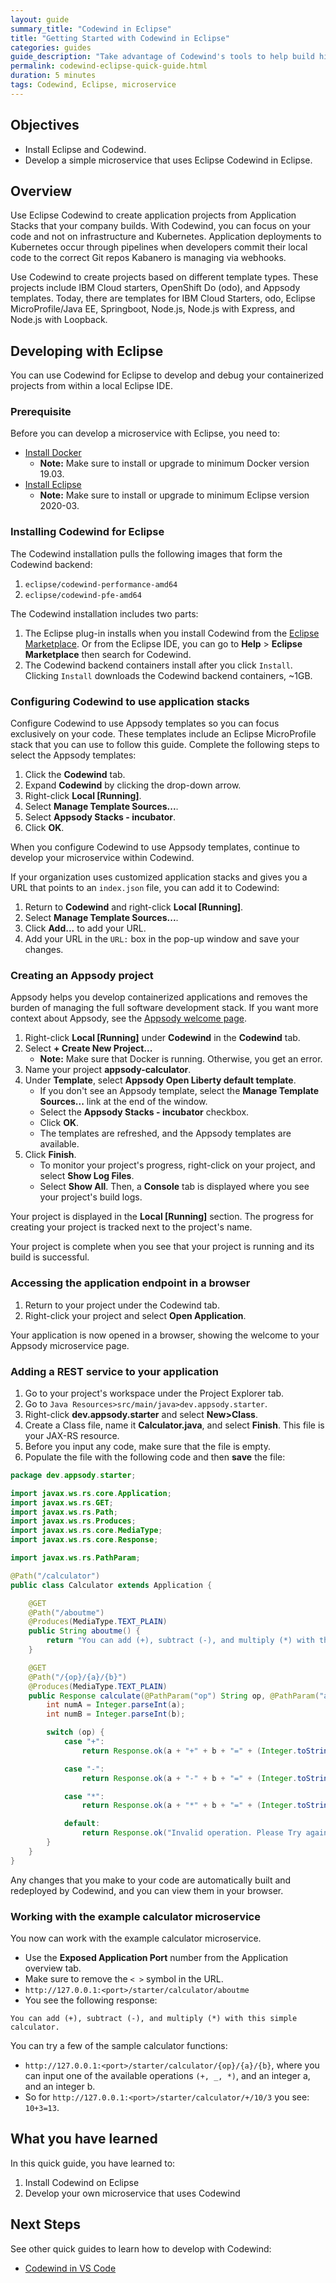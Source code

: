 ```yaml
---
layout: guide
summary_title: "Codewind in Eclipse"
title: "Getting Started with Codewind in Eclipse"
categories: guides
guide_description: "Take advantage of Codewind's tools to help build high quality cloud native applications regardless of which IDE or language you use."
permalink: codewind-eclipse-quick-guide.html
duration: 5 minutes
tags: Codewind, Eclipse, microservice
---
```


## Objectives
* Install Eclipse and Codewind.
* Develop a simple microservice that uses Eclipse Codewind in Eclipse.

## Overview
Use Eclipse Codewind to create application projects from Application Stacks that your company builds. With Codewind, you can focus on your code and not on infrastructure and Kubernetes. Application deployments to Kubernetes occur through pipelines when developers commit their local code to the correct Git repos Kabanero is managing via webhooks.

Use Codewind to create projects based on different template types. These projects include IBM Cloud starters, OpenShift Do (odo), and Appsody templates. Today, there are templates for IBM Cloud Starters, odo, Eclipse MicroProfile/Java EE, Springboot, Node.js, Node.js with Express, and Node.js with Loopback.

## Developing with Eclipse
You can use Codewind for Eclipse to develop and debug your containerized projects from within a local Eclipse IDE.

### Prerequisite
Before you can develop a microservice with Eclipse, you need to:

* [Install Docker](https://docs.docker.com/install/)
    * **Note:** Make sure to install or upgrade to minimum Docker version 19.03.
* [Install Eclipse](https://www.eclipse.org/downloads/packages/release/)
    * **Note:** Make sure to install or upgrade to minimum Eclipse version 2020-03.

### Installing Codewind for Eclipse
The Codewind installation pulls the following images that form the Codewind backend:

1. `eclipse/codewind-performance-amd64`
2. `eclipse/codewind-pfe-amd64`

The Codewind installation includes two parts:

1. The Eclipse plug-in installs when you install Codewind from the [Eclipse Marketplace](https://marketplace.eclipse.org/content/codewind). Or from the Eclipse IDE, you can go to **Help** > **Eclipse Marketplace** then search for Codewind. 
2. The Codewind backend containers install after you click `Install`. Clicking `Install` downloads the Codewind backend containers, ~1GB.

### Configuring Codewind to use application stacks
Configure Codewind to use Appsody templates so you can focus exclusively on your code. These templates include an Eclipse MicroProfile stack that you can use to follow this guide. Complete the following steps to select the Appsody templates:

1. Click the **Codewind** tab.
2. Expand **Codewind** by clicking the drop-down arrow.
3. Right-click **Local [Running]**.
4. Select **Manage Template Sources...**.
5. Select **Appsody Stacks - incubator**.
6. Click **OK**.

When you configure Codewind to use Appsody templates, continue to develop your microservice within Codewind.

If your organization uses customized application stacks and gives you a URL that points to an `index.json` file, you can add it to Codewind:

1. Return to  **Codewind** and right-click **Local [Running]**.
2. Select **Manage Template Sources...**.
3. Click **Add...** to add your URL.
4. Add your URL in the `URL:` box in the pop-up window and save your changes.

### Creating an Appsody project
Appsody helps you develop containerized applications and removes the burden of managing the full software development stack. If you want more context about Appsody, see the [Appsody welcome page](https://appsody.dev/docs).

1. Right-click **Local [Running]** under **Codewind** in the **Codewind** tab.
2. Select **+ Create New Project...**
    * **Note:** Make sure that Docker is running. Otherwise, you get an error.
3. Name your project **appsody-calculator**.
4. Under **Template**, select **Appsody Open Liberty default template**. 
    * If you don't see an Appsody template, select the **Manage Template Sources...** link at the end of the window.
    * Select the **Appsody Stacks - incubator** checkbox.
    * Click **OK**.
    * The templates are refreshed, and the Appsody templates are available.
5. Click **Finish**.
    * To monitor your project's progress, right-click on your project, and select **Show Log Files**.
    * Select **Show All**. Then, a **Console** tab is displayed where you see your project's build logs.

Your project is displayed in the **Local [Running]** section. The progress for creating your project is tracked next to the project's name.

Your project is complete when you see that your project is running and its build is successful.

### Accessing the application endpoint in a browser

1. Return to your project under the Codewind tab.
2. Right-click your project and select **Open Application**.

Your application is now opened in a browser, showing the welcome to your Appsody microservice page.

### Adding a REST service to your application

1. Go to your project's workspace under the Project Explorer tab.
2. Go to `Java Resources>src/main/java>dev.appsody.starter`.
3. Right-click **dev.appsody.starter** and select **New>Class**.
4. Create a Class file, name it **Calculator.java**, and select **Finish**. This file is your JAX-RS resource.
5. Before you input any code, make sure that the file is empty. 
6. Populate the file with the following code and then **save** the file:

```java
package dev.appsody.starter;

import javax.ws.rs.core.Application;
import javax.ws.rs.GET;
import javax.ws.rs.Path;
import javax.ws.rs.Produces;
import javax.ws.rs.core.MediaType;
import javax.ws.rs.core.Response;

import javax.ws.rs.PathParam;

@Path("/calculator")
public class Calculator extends Application {

    @GET
    @Path("/aboutme")
    @Produces(MediaType.TEXT_PLAIN)
    public String aboutme() {
        return "You can add (+), subtract (-), and multiply (*) with this simple calculator.";
    }

    @GET
    @Path("/{op}/{a}/{b}")
    @Produces(MediaType.TEXT_PLAIN)
    public Response calculate(@PathParam("op") String op, @PathParam("a") String a, @PathParam("b") String b) {
        int numA = Integer.parseInt(a);
        int numB = Integer.parseInt(b);

        switch (op) {
            case "+":
                return Response.ok(a + "+" + b + "=" + (Integer.toString((numA + numB)))).build();

            case "-":
                return Response.ok(a + "-" + b + "=" + (Integer.toString((numA - numB)))).build();

            case "*":
                return Response.ok(a + "*" + b + "=" + (Integer.toString((numA * numB)))).build();

            default:
                return Response.ok("Invalid operation. Please Try again").build();
        }
    }
}
```
Any changes that you make to your code are automatically built and redeployed by Codewind, and you can view them in your browser.

### Working with the example calculator microservice
You now can work with the example calculator microservice.

* Use the **Exposed Application Port** number from the Application overview tab.
* Make sure to remove the `< >` symbol in the URL.
* `http://127.0.0.1:<port>/starter/calculator/aboutme`
* You see the following response:

```
You can add (+), subtract (-), and multiply (*) with this simple calculator.
```

You can try a few of the sample calculator functions:

* `http://127.0.0.1:<port>/starter/calculator/{op}/{a}/{b}`, where you can input one of the available operations `(+, _, *)`, and an integer a, and an integer b.
* So for `http://127.0.0.1:<port>/starter/calculator/+/10/3` you see: `10+3=13`.

## What you have learned
In this quick guide, you have learned to:
1. Install Codewind on Eclipse
2. Develop your own microservice that uses Codewind

## Next Steps
See other quick guides to learn how to develop with Codewind:

* [Codewind in VS Code](codewind-vscode-quick-guide.html)